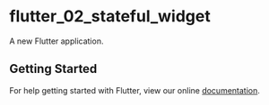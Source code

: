 # flutter_02_stateful_widget

A new Flutter application.

## Getting Started

For help getting started with Flutter, view our online
[documentation](https://flutter.io/).
